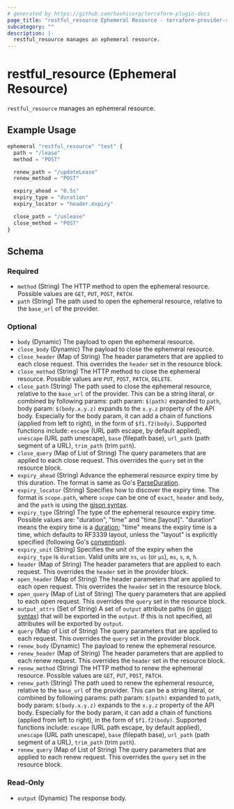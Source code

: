 ```yaml
---
# generated by https://github.com/hashicorp/terraform-plugin-docs
page_title: "restful_resource Ephemeral Resource - terraform-provider-restful"
subcategory: ""
description: |-
  restful_resource manages an ephemeral resource.
---
```


# restful_resource (Ephemeral Resource)

`restful_resource` manages an ephemeral resource.

## Example Usage

```terraform
ephemeral "restful_resource" "test" {
  path = "/lease"
  method = "POST"

  renew_path = "/updateLease"
  renew_method = "POST"

  expiry_ahead = "0.5s"
  expiry_type = "duration"
  expiry_locator = "header.expiry"

  close_path = "/unlease"
  close_method = "POST"
}
```

<!-- schema generated by tfplugindocs -->
## Schema

### Required

- `method` (String) The HTTP method to open the ephemeral resource. Possible values are `GET`, `PUT`, `POST`, `PATCH`.
- `path` (String) The path used to open the ephemeral resource, relative to the `base_url` of the provider.

### Optional

- `body` (Dynamic) The payload to open the ephemeral resource.
- `close_body` (Dynamic) The payload to close the ephemeral resource.
- `close_header` (Map of String) The header parameters that are applied to each close request. This overrides the `header` set in the resource block.
- `close_method` (String) The HTTP method to close the ephemeral resource. Possible values are `PUT`, `POST`, `PATCH`, `DELETE`.
- `close_path` (String) The path used to close the ephemeral resource, relative to the `base_url` of the provider. This can be a string literal, or combined by following params: path param: `$(path)` expanded to `path`, body param: `$(body.x.y.z)` expands to the `x.y.z` property of the API body. Especially for the body param, it can add a chain of functions (applied from left to right), in the form of `$f1.f2(body)`. Supported functions include: `escape` (URL path escape, by default applied), `unescape` (URL path unescape), `base` (filepath base), `url_path` (path segment of a URL), `trim_path` (trim `path`).
- `close_query` (Map of List of String) The query parameters that are applied to each close request. This overrides the `query` set in the resource block.
- `expiry_ahead` (String) Advance the ephemeral resource expiry time by this duration. The format is same as Go's [ParseDuration](https://pkg.go.dev/time#ParseDuration).
- `expiry_locator` (String) Specifies how to discover the expiry time. The format is `scope.path`, where `scope` can be one of `exact`, `header` and `body`, and the `path` is using the [gjson syntax](https://github.com/tidwall/gjson/blob/master/SYNTAX.md).
- `expiry_type` (String) The type of the ephemeral resource expiry time. Possible values are: "duration", "time" and "time.[layout]". "duration" means the expiry time is a [duration](https://pkg.go.dev/time#ParseDuration); "time" means the expiry time is a time, which defaults to RF3339 layout, unless the "layout" is explicitly specified (following Go's [convention](https://pkg.go.dev/time)).
- `expiry_unit` (String) Specifies the unit of the expiry when the `expiry_type` is `duration`. Valid units are `ns`, `us` (or `µs`), `ms`, `s`, `m`, `h`.
- `header` (Map of String) The header parameters that are applied to each request. This overrides the `header` set in the provider block.
- `open_header` (Map of String) The header parameters that are applied to each open request. This overrides the `header` set in the resource block.
- `open_query` (Map of List of String) The query parameters that are applied to each open request. This overrides the `query` set in the resource block.
- `output_attrs` (Set of String) A set of `output` attribute paths (in [gjson syntax](https://github.com/tidwall/gjson/blob/master/SYNTAX.md)) that will be exported in the `output`. If this is not specified, all attributes will be exported by `output`.
- `query` (Map of List of String) The query parameters that are applied to each request. This overrides the `query` set in the provider block.
- `renew_body` (Dynamic) The payload to renew the ephemeral resource.
- `renew_header` (Map of String) The header parameters that are applied to each renew request. This overrides the `header` set in the resource block.
- `renew_method` (String) The HTTP method to renew the ephemeral resource. Possible values are `GET`, `PUT`, `POST`, `PATCH`.
- `renew_path` (String) The path used to renew the ephemeral resource, relative to the `base_url` of the provider. This can be a string literal, or combined by following params: path param: `$(path)` expanded to `path`, body param: `$(body.x.y.z)` expands to the `x.y.z` property of the API body. Especially for the body param, it can add a chain of functions (applied from left to right), in the form of `$f1.f2(body)`. Supported functions include: `escape` (URL path escape, by default applied), `unescape` (URL path unescape), `base` (filepath base), `url_path` (path segment of a URL), `trim_path` (trim `path`).
- `renew_query` (Map of List of String) The query parameters that are applied to each renew request. This overrides the `query` set in the resource block.

### Read-Only

- `output` (Dynamic) The response body.
